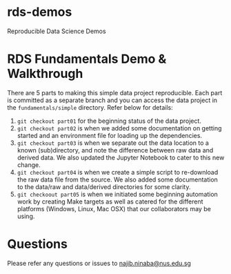 # rds-demos
Reproducible Data Science Demos

# RDS Fundamentals Demo & Walkthrough

There are 5 parts to making this simple data project reproducible. Each part is committed as a separate branch and you can access the data project in the `fundamentals/simple` directory. Refer below for details:

1. `git checkout part01` for the beginning status of the data project.
2. `git checkout part02` is when we added some documentation on getting started and an environment file for loading up the dependencies.
3. `git checkout part03` is when we separate out the data location to a known (sub)directory, and note the difference between raw data and derived data. We also updated the Jupyter Notebook to cater to this new change.
4. `git checkout part04` is when we create a simple script to re-download the raw data file from the source. We also added some documentation to the data/raw and data/derived directories for some clarity.
5. `git checkoout part05` is when we initiated some beginning automation work by creating Make targets as well as catered for the different platforms (Windows, Linux, Mac OSX) that our collaborators may be using.

# Questions

Please refer any questions or issues to najib.ninaba@nus.edu.sg


